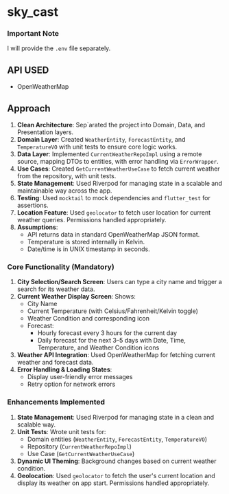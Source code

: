 # sky_cast

### Important Note
I will provide the `.env` file separately.


## API USED
- OpenWeatherMap

## Approach
1. **Clean Architecture**: Sep`arated the project into Domain, Data, and Presentation layers.  
2. **Domain Layer**: Created `WeatherEntity`, `ForecastEntity`, and `TemperatureVO` with unit tests to ensure core logic works.  
3. **Data Layer**: Implemented `CurrentWeatherRepoImpl` using a remote source, mapping DTOs to entities, with error handling via `ErrorWrapper`.  
4. **Use Cases**: Created `GetCurrentWeatherUseCase` to fetch current weather from the repository, with unit tests.  
5. **State Management**: Used Riverpod for managing state in a scalable and maintainable way across the app.  
6. **Testing**: Used `mocktail` to mock dependencies and `flutter_test` for assertions.  
7. **Location Feature**: Used `geolocator` to fetch user location for current weather queries. Permissions handled appropriately.  
8. **Assumptions**:  
   - API returns data in standard OpenWeatherMap JSON format.  
   - Temperature is stored internally in Kelvin.  
   - Date/time is in UNIX timestamp in seconds.



### Core Functionality (Mandatory)
1. **City Selection/Search Screen**: Users can type a city name and trigger a search for its weather data.
2. **Current Weather Display Screen**: Shows:
   - City Name
   - Current Temperature (with Celsius/Fahrenheit/Kelvin toggle)
   - Weather Condition and corresponding icon
   - Forecast:
     - Hourly forecast every 3 hours for the current day
     - Daily forecast for the next 3–5 days with Date, Time, Temperature, and Weather Condition icons
3. **Weather API Integration**: Used OpenWeatherMap for fetching current weather and forecast data.
4. **Error Handling & Loading States**: 
   - Display user-friendly error messages
   - Retry option for network errors

### Enhancements Implemented
1. **State Management**: Used Riverpod for managing state in a clean and scalable way.
2. **Unit Tests**: Wrote unit tests for:
   - Domain entities (`WeatherEntity`, `ForecastEntity`, `TemperatureVO`)
   - Repository (`CurrentWeatherRepoImpl`)
   - Use Case (`GetCurrentWeatherUseCase`)
3. **Dynamic UI Theming**: Background changes based on current weather condition.
4. **Geolocation**: Used `geolocator` to fetch the user's current location and display its weather on app start. Permissions handled appropriately.
